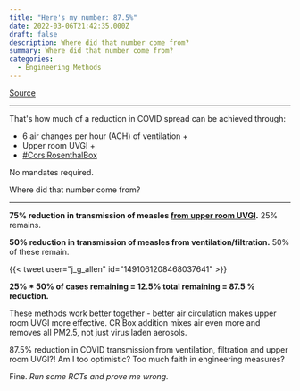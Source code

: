 ```yaml
---
title: "Here's my number: 87.5%"
date: 2022-03-06T21:42:35.000Z
draft: false
description: Where did that number come from?
summary: Where did that number come from?
categories:
  - Engineering Methods
---
```

[Source](https://twitter.com/joeyfox85/status/1500587672980668417)

---

That's how much of a reduction in COVID spread can be achieved through:

- 6 air changes per hour (ACH) of ventilation + 
- Upper room UVGI + 
- [#CorsiRosenthalBox](https://twitter.com/hashtag/CorsiRosenthalBox)

No mandates required.

Where did that number come from? 

---

**75% reduction in transmission of measles [from upper room UVGI](https://www.ncbi.nlm.nih.gov/pmc/articles/PMC2789813/).** 25% remains.

**50% reduction in transmission of measles from ventilation/filtration.** 50% of these remain.

{{< tweet user="j_g_allen" id="1491061208468037641" >}}

**25% * 50% of cases remaining = 12.5% total remaining = 87.5 % reduction.**

These methods work better together - better air circulation makes upper room UVGI more effective. CR Box addition mixes air even more and removes all PM2.5, not just virus laden aerosols.

87.5% reduction in COVID transmission from ventilation, filtration and upper room UVGI?! 
Am I too optimistic? 
Too much faith in engineering measures? 

Fine. *Run some RCTs and prove me wrong.*